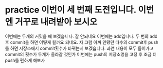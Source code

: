 # practice 이번이 세 번째 도전입니다. 이번엔 거꾸로 내려받아 보시오
이번에는 두개의 커밋을 해 보겠습니다.
잘 안되네요 이번에는 add입니다. 
두 번의 add 후 commit을 하면 어떻게 될까요
되네요. 자 그럼 아까 안됐던 다수의 commit후 push를 하면 저장소에서 commit횟수가 바뀌는지 보겠습니다. 
과연 내용이 모두 들어가고 commit의 횟수가 두개가 올라갈 것인가
이번에는 push의 저장소명을 고정 후 조금 더 push를 편하게 해보자